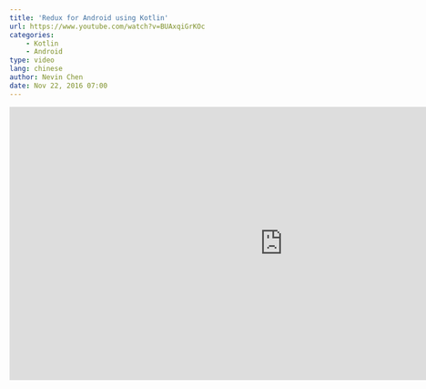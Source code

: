 ```yaml
---
title: 'Redux for Android using Kotlin'
url: https://www.youtube.com/watch?v=BUAxqiGrKOc
categories:
    - Kotlin
    - Android
type: video
lang: chinese
author: Nevin Chen
date: Nov 22, 2016 07:00
---
```


<iframe width="960" height="480" src="https://www.youtube.com/embed/BUAxqiGrKOc" frameborder="0" allowfullscreen></iframe>
